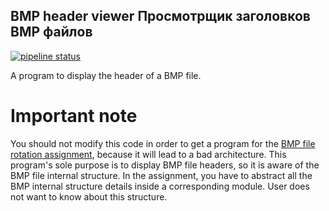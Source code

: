 BMP header viewer
Просмотрщик заголовков BMP файлов
---

[![pipeline status](https://gitlab.se.ifmo.ru/low-level-programming/bmp-header-viewer/badges/master/pipeline.svg)](https://gitlab.se.ifmo.ru/low-level-programming/bmp-header-viewer/-/commits/master)

A program to display the header of a BMP file.

# Important note

You should not modify this code in order to get a program for the [BMP file rotation assignment](https://gitlab.se.ifmo.ru/low-level-programming/assignment-image-rotation), because it will lead to a bad architecture.
This program's sole purpose is to display BMP file headers, so it is aware of the BMP file internal structure.
In the assignment, you have to abstract all the BMP internal structure details inside a corresponding module. 
User does not want to know about this structure.



